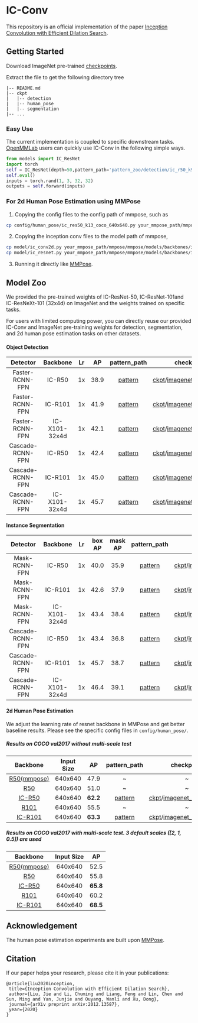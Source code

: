 # IC-Conv 

This repository is an official implementation of the paper [Inception Convolution with Efficient Dilation Search](https://arxiv.org/pdf/2012.13587.pdf).

## Getting Started

Download ImageNet pre-trained [checkpoints](https://drive.google.com/file/d/1Dx3q_4TjYsAuw7_egKIOG1WdqvMi-u2k/view?usp=sharing).

Extract the file to get the following directory tree

```
|-- README.md
|-- ckpt
|   |-- detection
|   |-- human_pose
|   |-- segmentation
|-- ...
```

### Easy Use

The current implementation is coupled to specific downstream tasks. [OpenMMLab](https://github.com/open-mmlab) users can quickly use IC-Conv in the following simple ways. 

```python
from models import IC_ResNet
import torch
self = IC_ResNet(depth=50,pattern_path='pattern_zoo/detection/ic_r50_k9.json')
self.eval()
inputs = torch.rand(1, 3, 32, 32)
outputs = self.forward(inputs)
```

### For 2d Human Pose Estimation using MMPose

1. Copying the config files to the config path of mmpose, such as

```bash
cp config/human_pose/ic_res50_k13_coco_640x640.py your_mmpose_path/mmpose/configs/bottom_up/resnet/coco/ic_res50_k13_coco_640x640.py
```

2. Copying the inception conv files to the model path of mmpose,

```bash
cp model/ic_conv2d.py your_mmpose_path/mmpose/mmpose/models/backbones/ic_conv2d.py
cp model/ic_resnet.py your_mmpose_path/mmpose/mmpose/models/backbones/ic_resnet.py
```

3. Running it directly like [MMPose](https://github.com/open-mmlab/mmpose/blob/master/docs/getting_started.md).

## Model Zoo

We provided the pre-trained weights of IC-ResNet-50, IC-ResNet-101and IC-ResNeXt-101 (32x4d) on ImageNet and the weights trained on specific tasks.

For users with limited computing power, you can directly reuse our provided IC-Conv and ImageNet pre-training weights for detection, segmentation, and 2d human pose estimation tasks on other datasets. 

#### Object Detection

|     Detector     |   Backbone    |  Lr  |  AP  |                 pattern_path                  |                          checkpoint                          |
| :--------------: | :-----------: | :--: | :--: | :-------------------------------------------: | :----------------------------------------------------------: |
| Faster-RCNN-FPN  |    IC-R50     |  1x  | 38.9 | [pattern](pattern_zoo/detection/ic_r50_k9.json)  | [ckpt](ckpt/detection/faster-rcnn-ic-r50/ckpt_e14.pth)/[imagenet_retrain_ckpt](ckpt/detection/r50_imagenet_retrain/ckpt.pth.tar) |
| Faster-RCNN-FPN  |    IC-R101    |  1x  | 41.9 | [pattern](pattern_zoo/ic_resnet101_k9.json) | [ckpt](ckpt/detection/faster-rcnn-ic-r101/ckpt_e14.pth)/[imagenet_retrain_ckpt](ckpt/detection/r101_imagenet_retrain/ckpt.pth.tar) |
| Faster-RCNN-FPN  | IC-X101-32x4d |  1x  | 42.1 | [pattern](pattern_zoo/ic_resnext_32x4d_k9.json)  | [ckpt](ckpt/detection/faster-rcnn-ic-x101/ckpt_e14.pth)/[imagenet_retrain_ckpt](ckpt/detection/x101_imagenet_retrain/ckpt.pth.tar) |
| Cascade-RCNN-FPN |    IC-R50     |  1x  | 42.4 | [pattern](pattern_zoo/detection/ic_r50_k9.json)  | [ckpt](ckpt/detection/cascade-rcnn-ic-r50/ckpt_e14.pth)/[imagenet_retrain_ckpt](ckpt/detection/r50_imagenet_retrain/ckpt.pth.tar) |
| Cascade-RCNN-FPN |    IC-R101    |  1x  | 45.0 | [pattern](pattern_zoo/ic_resnet101_k9json) | [ckpt](ckpt/detection/cascade-rcnn-ic-r101/ckpt_e14.pth)/[imagenet_retrain_ckpt](ckpt/detection/r101_imagenet_retrain/ckpt.pth.tar) |
| Cascade-RCNN-FPN | IC-X101-32x4d |  1x  | 45.7 | [pattern](pattern_zoo/ic_resnext_32x4d_k9.json)  | [ckpt](ckpt/detection/cascade-rcnn-ic-x101/ckpt_e14.pth)/[imagenet_retrain_ckpt](ckpt/detection/x101_imagenet_retrain/ckpt.pth.tar) |

#### Instance Segmentation

|     Detector     |   Backbone    |  Lr  | box AP | mask AP |                  pattern_path                   |                          checkpoint                          |
| :--------------: | :-----------: | :--: | :----: | :-----: | :---------------------------------------------: | :----------------------------------------------------------: |
|  Mask-RCNN-FPN   |    IC-R50     |  1x  |  40.0  |  35.9   | [pattern](pattern_zoo/segmentation/ic_r50_k9.json) | [ckpt](ckpt/segmentation/faster-rcnn-ic-r50/ckpt_e14.pth)/[imagenet_retrain_ckpt](ckpt/segmentation/r50_imagenet_retrain/ckpt.pth.tar) |
|  Mask-RCNN-FPN   |    IC-R101    |  1x  |  42.6  |  37.9   |  [pattern](pattern_zoo/ic_resnet101_k9.json)  | [ckpt](ckpt/segmentation/faster-rcnn-ic-r101/ckpt_e14.pth)/[imagenet_retrain_ckpt](ckpt/segmentation/r101_imagenet_retrain/ckpt.pth.tar) |
|  Mask-RCNN-FPN   | IC-X101-32x4d |  1x  |  43.4  |  38.4   |  [pattern](pattern_zoo/ic_resnext_32x4d_k9.json)   | [ckpt](ckpt/segmentation/faster-rcnn-ic-x101/ckpt_e14.pth)/[imagenet_retrain_ckpt](ckpt/segmentation/x101_imagenet_retrain/ckpt.pth.tar) |
| Cascade-RCNN-FPN |    IC-R50     |  1x  |  43.4  |  36.8   | [pattern](pattern_zoo/segmentation/ic_r50_k9.json) | [ckpt](ckpt/segmentation/cascade-rcnn-ic-r50/ckpt_e14.pth)/[imagenet_retrain_ckpt](ckpt/segmentation/r50_imagenet_retrain/ckpt.pth.tar) |
| Cascade-RCNN-FPN |    IC-R101    |  1x  |  45.7  |  38.7   |  [pattern](pattern_zoo/ic_resnet101_k9.json)  | [ckpt](ckpt/segmentation/cascade-rcnn-ic-r101/ckpt_e14.pth)/[imagenet_retrain_ckpt](ckpt/segmentation/r101_imagenet_retrain/ckpt.pth.tar) |
| Cascade-RCNN-FPN | IC-X101-32x4d |  1x  |  46.4  |  39.1   |  [pattern](pattern_zoo/ic_resnext_32x4d_k9.json)   | [ckpt](ckpt/segmentation/cascade-rcnn-ic-x101/ckpt_e14.pth)/[imagenet_retrain_ckpt](ckpt/segmentation/x101_imagenet_retrain/ckpt.pth.tar) |

#### 2d Human Pose Estimation

We adjust the learning rate of resnet backbone in MMPose and get better baseline results. Please see the specific config files in `config/human_pose/`.

##### Results on COCO val2017 without multi-scale test

|                           Backbone                           | Input Size |    AP    |                     pattern_path                     |                          checkpoint                          |
| :----------------------------------------------------------: | :--------: | :------: | :--------------------------------------------------: | :----------------------------------------------------------: |
| [R50(mmpose)](https://github.com/open-mmlab/mmpose/tree/master/configs/bottom_up/resnet) |  640x640   |   47.9   |                          ~                           |                              ~                               |
|        [R50](config/human_pose/res50_coco_640x640.py)        |  640x640   |   51.0   |                          ~                           |                              ~                               |
|   [IC-R50](config/human_pose/ic_res50_k13_coco_640x640.py)   |  640x640   | **62.2** | [pattern](pattern_zoo/human_pose/ic_resnet50_k13.json)  | [ckpt](ckpt/human_pose/ic_res50_k13_coco_640x640_lr0.001/ckpt.pth)/[imagenet_retrain_ckpt](ckpt/human_pose/ic_res50_k13_imagenet_retrain/ckpt.pth) |
|       [R101](config/human_pose/res101_coco_640x640.py)       |  640x640   |   55.5   |                          ~                           |                              ~                               |
|  [IC-R101](config/human_pose/ic_res101_k13_coco_640x640.py)  |  640x640   | **63.3** | [pattern](pattern_zoo/human_pose/ic_resnet101_k13.json) | [ckpt](ckpt/human_pose/ic_res101_k13_coco_640x640_lr0.0005/ckpt.pth)/[imagenet_retrain_ckpt](ckpt/human_pose/ic_res101_k13_imagenet_retrain/ckpt.pth) |

##### Results on COCO val2017 with multi-scale test. 3 default scales ([2, 1, 0.5]) are used

|                           Backbone                           | Input Size |    AP    |
| :----------------------------------------------------------: | :--------: | :------: |
| [R50(mmpose)](https://github.com/open-mmlab/mmpose/tree/master/configs/bottom_up/resnet) |  640x640   |   52.5   |
|        [R50](config/human_pose/res50_coco_640x640.py)        |  640x640   |   55.8   |
|   [IC-R50](config/human_pose/ic_res50_k13_coco_640x640.py)   |  640x640   | **65.8** |
|       [R101](config/human_pose/res101_coco_640x640.py)       |  640x640   |   60.2   |
|  [IC-R101](config/human_pose/ic_res101_k13_coco_640x640.py)  |  640x640   | **68.5** |

## Acknowledgement

The human pose estimation experiments are built upon [MMPose](https://github.com/open-mmlab/mmpose).

## Citation

If our paper helps your research, please cite it in your publications:

```
@article{liu2020inception,
 title={Inception Convolution with Efficient Dilation Search},
 author={Liu, Jie and Li, Chuming and Liang, Feng and Lin, Chen and Sun, Ming and Yan, Junjie and Ouyang, Wanli and Xu, Dong},
 journal={arXiv preprint arXiv:2012.13587},
 year={2020}
}
```